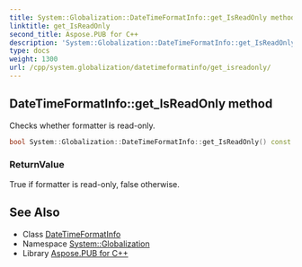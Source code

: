 ```yaml
---
title: System::Globalization::DateTimeFormatInfo::get_IsReadOnly method
linktitle: get_IsReadOnly
second_title: Aspose.PUB for C++
description: 'System::Globalization::DateTimeFormatInfo::get_IsReadOnly method. Checks whether formatter is read-only in C++.'
type: docs
weight: 1300
url: /cpp/system.globalization/datetimeformatinfo/get_isreadonly/
---
```

## DateTimeFormatInfo::get_IsReadOnly method


Checks whether formatter is read-only.

```cpp
bool System::Globalization::DateTimeFormatInfo::get_IsReadOnly() const
```


### ReturnValue

True if formatter is read-only, false otherwise.

## See Also

* Class [DateTimeFormatInfo](../)
* Namespace [System::Globalization](../../)
* Library [Aspose.PUB for C++](../../../)
